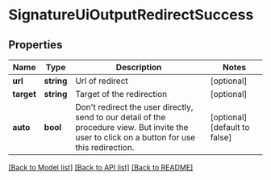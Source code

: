 # SignatureUiOutputRedirectSuccess

## Properties
Name | Type | Description | Notes
------------ | ------------- | ------------- | -------------
**url** | **string** | Url of redirect | [optional] 
**target** | **string** | Target of the redirection | [optional] 
**auto** | **bool** | Don&#39;t redirect the user directly, send to our detail of the procedure view. But invite the user to click on a button for use this redirection. | [optional] [default to false]

[[Back to Model list]](../README.md#documentation-for-models) [[Back to API list]](../README.md#documentation-for-api-endpoints) [[Back to README]](../README.md)


